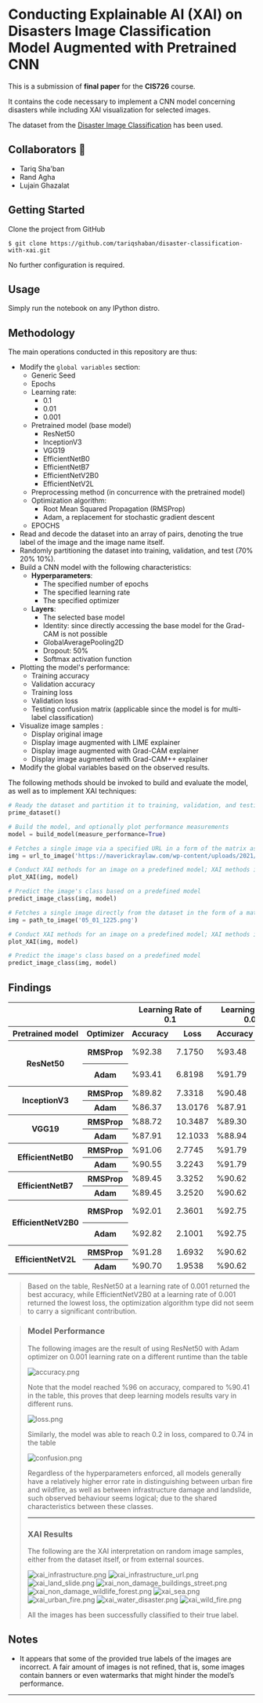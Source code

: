 Conducting Explainable AI (XAI) on Disasters Image Classification Model Augmented with  Pretrained CNN
==============================
This is a submission of **final paper** for the **CIS726** course.

It contains the code necessary to implement a CNN model concerning disasters while including XAI visualization for
selected images.

The dataset from the [Disaster Image Classification](https://www.kaggle.com/datasets/varpit94/disaster-images-dataset)
has been used.


Collaborators 🥇
------------

* Tariq Sha'ban
* Rand Agha
* Lujain Ghazalat

Getting Started
------------
Clone the project from GitHub

`$ git clone https://github.com/tariqshaban/disaster-classification-with-xai.git`

No further configuration is required.


Usage
------------
Simply run the notebook on any IPython distro.


Methodology
------------
The main operations conducted in this repository are thus:

* Modify the `global variables` section:
    * Generic Seed
    * Epochs
    * Learning rate:
        * 0.1
        * 0.01
        * 0.001
    * Pretrained model (base model)
        * ResNet50
        * InceptionV3
        * VGG19
        * EfficientNetB0
        * EfficientNetB7
        * EfficientNetV2B0
        * EfficientNetV2L
    * Preprocessing method (in concurrence with the pretrained model)
    * Optimization algorithm:
        * Root Mean Squared Propagation (RMSProp)
        * Adam, a replacement for stochastic gradient descent
    * EPOCHS
* Read and decode the dataset into an array of pairs, denoting the true label of the image and the image name itself.
* Randomly partitioning the dataset into training, validation, and test (70% 20% 10%).
* Build a CNN model with the following characteristics:
    * **Hyperparameters**:
        * The specified number of epochs
        * The specified learning rate
        * The specified optimizer
    * **Layers**:
        * The selected base model
        * Identity: since directly accessing the base model for the Grad-CAM is not possible
        * GlobalAveragePooling2D
        * Dropout: 50%
        * Softmax activation function
* Plotting the model's performance:
    * Training accuracy
    * Validation accuracy
    * Training loss
    * Validation loss
    * Testing confusion matrix (applicable since the model is for multi-label classification)
* Visualize image samples :
    * Display original image
    * Display image augmented with LIME explainer
    * Display image augmented with Grad-CAM explainer
    * Display image augmented with Grad-CAM++ explainer
* Modify the global variables based on the observed results.

The following methods should be invoked to build and evaluate the model, as well as to implement XAI techniques:

``` python
# Ready the dataset and partition it to training, validation, and testing
prime_dataset()

# Build the model, and optionally plot performance measurements
model = build_model(measure_performance=True)
```

``` python
# Fetches a single image via a specified URL in a form of the matrix as a nested list
img = url_to_image('https://maverickraylaw.com/wp-content/uploads/2021/10/shutterstock_1143680258-1.jpg')

# Conduct XAI methods for an image on a predefined model; XAI methods include LIME, Grad-CAM, and Grad-CAM++
plot_XAI(img, model)

# Predict the image's class based on a predefined model
predict_image_class(img, model)
```

``` python
# Fetches a single image directly from the dataset in the form of a matrix as a nested list
img = path_to_image('05_01_1225.png')

# Conduct XAI methods for an image on a predefined model; XAI methods include LIME, Grad-CAM, and Grad-CAM++
plot_XAI(img, model)

# Predict the image's class based on a predefined model
predict_image_class(img, model)
```

Findings
------------

<table>
<thead>
  <tr>
    <th colspan="2"></th>
    <th colspan="2">Learning Rate of 0.1</th>
    <th colspan="2">Learning Rate of 0.01</th>
    <th colspan="2">Learning Rate of 0.001</th>
  </tr>
  <tr>
    <th>Pretrained model</th>
    <th>Optimizer</th>
    <th>Accuracy</th>
    <th>Loss</th>
    <th>Accuracy</th>
    <th>Loss</th>
    <th>Accuracy</th>
    <th>Loss</th>
  </tr>
</thead>
<tbody>
  <tr>
    <th rowspan="2">ResNet50</th>
    <th>RMSProp</th>
    <td>%92.38</td>
    <td>7.1750</td>
    <td>%93.48</td>
    <td>0.7215</td>
    <td>&#9989; %95.16</td>
    <td>0.1901</td>
  </tr>
  <tr>
    <th>Adam</th>
    <td>%93.41</td>
    <td>6.8198</td>
    <td>%91.79</td>
    <td>0.8718</td>
    <td>&#9989; %95.16</td>
    <td>0.1901</td>
  </tr>
  <tr>
    <th rowspan="2">InceptionV3</th>
    <th>RMSProp</th>
    <td>%89.82</td>
    <td>7.3318</td>
    <td>%90.48</td>
    <td>0.8958</td>
    <td>%90.92</td>
    <td>0.2828</td>
  </tr>
  <tr>
    <th>Adam</th>
    <td>%86.37</td>
    <td>13.0176</td>
    <td>%87.91</td>
    <td>1.0381</td>
    <td>%90.92</td>
    <td>0.2828</td>
  </tr>
  <tr>
    <th rowspan="2">VGG19</th>
    <th>RMSProp</th>
    <td>%88.72</td>
    <td>10.3487</td>
    <td>%89.30</td>
    <td>0.9921</td>
    <td>%90.99</td>
    <td>0.3034</td>
  </tr>
  <tr>
    <th>Adam</th>
    <td>%87.91</td>
    <td>12.1033</td>
    <td>%88.94</td>
    <td>0.9679</td>
    <td>%90.99</td>
    <td>0.3034</td>
  </tr>
  <tr>
    <th rowspan="2">EfficientNetB0</th>
    <th>RMSProp</th>
    <td>%91.06</td>
    <td>2.7745</td>
    <td>%91.79</td>
    <td>0.3696</td>
    <td>%93.11</td>
    <td>0.2279</td>
  </tr>
  <tr>
    <th>Adam</th>
    <td>%90.55</td>
    <td>3.2243</td>
    <td>%91.79</td>
    <td>0.3696</td>
    <td>%93.11</td>
    <td>0.2279</td>
  </tr>
  <tr>
    <th rowspan="2">EfficientNetB7</th>
    <th>RMSProp</th>
    <td>%89.45</td>
    <td>3.3252</td>
    <td>%90.62</td>
    <td>0.4246</td>
    <td>%90.99</td>
    <td>0.2771</td>
  </tr>
  <tr>
    <th>Adam</th>
    <td>%89.45</td>
    <td>3.2520</td>
    <td>%90.62</td>
    <td>0.4246</td>
    <td>%90.99</td>
    <td>0.2771</td>
  </tr>
  <tr>
    <th rowspan="2">EfficientNetV2B0</th>
    <th>RMSProp</th>
    <td>%92.01</td>
    <td>2.3601</td>
    <td>%92.75</td>
    <td>0.3006</td>
    <td>%94.07</td>
    <td>&#9989; 0.1897</td>
  </tr>
  <tr>
    <th>Adam</th>
    <td>%92.82</td>
    <td>2.1001</td>
    <td>%92.75</td>
    <td>0.3006</td>
    <td>%94.07</td>
    <td>&#9989; 0.1897</td>
  </tr>
  <tr>
    <th rowspan="2">EfficientNetV2L</th>
    <th>RMSProp</th>
    <td>%91.28</td>
    <td>1.6932</td>
    <td>%90.62</td>
    <td>0.3512</td>
    <td>%91.79</td>
    <td>0.2696</td>
  </tr>
  <tr>
    <th>Adam</th>
    <td>%90.70</td>
    <td>1.9538</td>
    <td>%90.62</td>
    <td>0.3512</td>
    <td>%91.79</td>
    <td>0.2696</td>
  </tr>
</tbody>
</table>

> Based on the table, ResNet50 at a learning rate of 0.001 returned the best accuracy, while EfficientNetV2B0 at a
> learning rate of 0.001 returned the lowest loss, the optimization algorithm type did not seem to carry a significant
> contribution.

> ### Model Performance
>
> The following images are the result of using ResNet50 with Adam optimizer on 0.001 learning rate on a different
> runtime than the table
>
> ![accuracy.png](assets/images/accuracy.jpg)
>
> Note that the model reached %96 on accuracy, compared to %90.41 in the table, this proves that deep learning models
> results vary in different runs.
>
> ![loss.png](assets/images/loss.jpg)
>
> Similarly, the model was able to reach 0.2 in loss, compared to 0.74 in the table
>
> ![confusion.png](assets/images/confusion.jpg)
>
> Regardless of the hyperparameters enforced, all models generally have a relatively higher error rate in distinguishing
> between
> urban fire and wildfire, as well as between infrastructure damage and landslide, such observed behaviour seems
> logical; due to the shared characteristics between these classes.
>
> --------
>
> ### XAI Results
>
> The following are the XAI interpretation on random image samples, either from the dataset itself, or from external
> sources.
>
> ![xai_infrastructure.png](assets/images/explainable_ai/xai_infrastructure.jpg)
> ![xai_infrastructure_url.png](assets/images/explainable_ai/xai_infrastructure_url.jpg)
> ![xai_land_slide.png](assets/images/explainable_ai/xai_land_slide.jpg)
> ![xai_non_damage_buildings_street.png](assets/images/explainable_ai/xai_non_damage_buildings_street.jpg)
> ![xai_non_damage_wildlife_forest.png](assets/images/explainable_ai/xai_non_damage_wildlife_forest.jpg)
> ![xai_sea.png](assets/images/explainable_ai/xai_sea.jpg)
> ![xai_urban_fire.png](assets/images/explainable_ai/xai_urban_fire.jpg)
> ![xai_water_disaster.png](assets/images/explainable_ai/xai_water_disaster.jpg)
> ![xai_wild_fire.png](assets/images/explainable_ai/xai_wild_fire.jpg)
>
> All the images has been successfully classified to their true label.

Notes
------------

* It appears that some of the provided true labels of the images are incorrect. A fair amount of images is not refined,
  that is, some images contain banners or even watermarks that might hinder the model’s performance.

--------